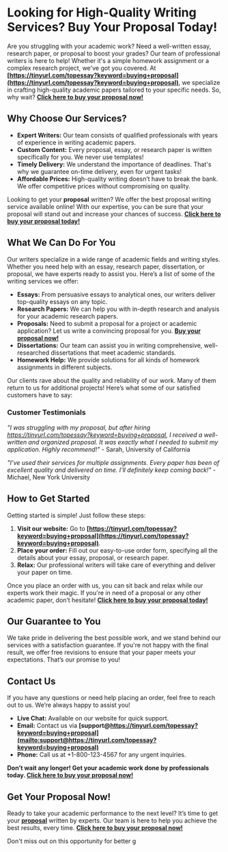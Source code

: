 # Looking for High-Quality Writing Services? Buy Your Proposal Today!

Are you struggling with your academic work? Need a well-written essay, research paper, or proposal to boost your grades? Our team of professional writers is here to help! Whether it's a simple homework assignment or a complex research project, we've got you covered. At **[https://tinyurl.com/topessay?keyword=buying+proposal](https://tinyurl.com/topessay?keyword=buying+proposal)**, we specialize in crafting high-quality academic papers tailored to your specific needs. So, why wait? **[Click here to buy your proposal now!](https://tinyurl.com/topessay?keyword=buying+proposal)**

## Why Choose Our Services?

- **Expert Writers:** Our team consists of qualified professionals with years of experience in writing academic papers.
- **Custom Content:** Every proposal, essay, or research paper is written specifically for you. We never use templates!
- **Timely Delivery:** We understand the importance of deadlines. That's why we guarantee on-time delivery, even for urgent tasks!
- **Affordable Prices:** High-quality writing doesn’t have to break the bank. We offer competitive prices without compromising on quality.

Looking to get your **proposal** written? We offer the best proposal writing service available online! With our expertise, you can be sure that your proposal will stand out and increase your chances of success. **[Click here to buy your proposal today!](https://tinyurl.com/topessay?keyword=buying+proposal)**

## What We Can Do For You

Our writers specialize in a wide range of academic fields and writing styles. Whether you need help with an essay, research paper, dissertation, or proposal, we have experts ready to assist you. Here’s a list of some of the writing services we offer:

- **Essays:** From persuasive essays to analytical ones, our writers deliver top-quality essays on any topic.
- **Research Papers:** We can help you with in-depth research and analysis for your academic research papers.
- **Proposals:** Need to submit a proposal for a project or academic application? Let us write a convincing proposal for you. **[Buy your proposal now!](https://tinyurl.com/topessay?keyword=buying+proposal)**
- **Dissertations:** Our team can assist you in writing comprehensive, well-researched dissertations that meet academic standards.
- **Homework Help:** We provide solutions for all kinds of homework assignments in different subjects.

Our clients rave about the quality and reliability of our work. Many of them return to us for additional projects! Here’s what some of our satisfied customers have to say:

### Customer Testimonials

_"I was struggling with my proposal, but after hiring https://tinyurl.com/topessay?keyword=buying+proposal, I received a well-written and organized proposal. It was exactly what I needed to submit my application. Highly recommend!"_ - Sarah, University of California

_"I’ve used their services for multiple assignments. Every paper has been of excellent quality and delivered on time. I’ll definitely keep coming back!"_ - Michael, New York University

## How to Get Started

Getting started is simple! Just follow these steps:

1. **Visit our website:** Go to **[https://tinyurl.com/topessay?keyword=buying+proposal](https://tinyurl.com/topessay?keyword=buying+proposal)**.
2. **Place your order:** Fill out our easy-to-use order form, specifying all the details about your essay, proposal, or research paper.
3. **Relax:** Our professional writers will take care of everything and deliver your paper on time.

Once you place an order with us, you can sit back and relax while our experts work their magic. If you're in need of a proposal or any other academic paper, don’t hesitate! **[Click here to buy your proposal today!](https://tinyurl.com/topessay?keyword=buying+proposal)**

## Our Guarantee to You

We take pride in delivering the best possible work, and we stand behind our services with a satisfaction guarantee. If you're not happy with the final result, we offer free revisions to ensure that your paper meets your expectations. That’s our promise to you!

## Contact Us

If you have any questions or need help placing an order, feel free to reach out to us. We’re always happy to assist you!

- **Live Chat:** Available on our website for quick support.
- **Email:** Contact us via **[support@https://tinyurl.com/topessay?keyword=buying+proposal](mailto:support@https://tinyurl.com/topessay?keyword=buying+proposal)**
- **Phone:** Call us at +1-800-123-4567 for any urgent inquiries.

**Don’t wait any longer! Get your academic work done by professionals today. [Click here to buy your proposal now!](https://tinyurl.com/topessay?keyword=buying+proposal)**

## Get Your Proposal Now!

Ready to take your academic performance to the next level? It’s time to get your **[proposal](https://tinyurl.com/topessay?keyword=buying+proposal)** written by experts. Our team is here to help you achieve the best results, every time. **[Click here to buy your proposal now!](https://tinyurl.com/topessay?keyword=buying+proposal)**

Don't miss out on this opportunity for better g
